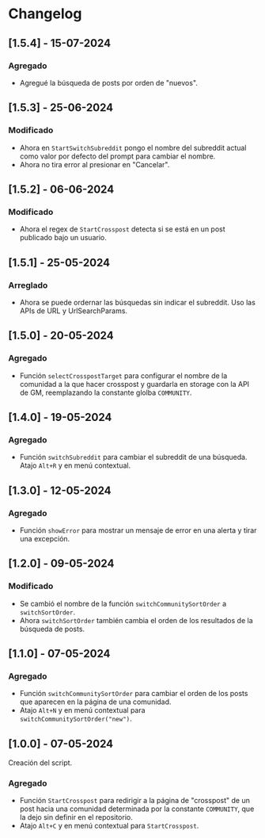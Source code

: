 # Changelog

## [1.5.4] - 15-07-2024

### Agregado

- Agregué la búsqueda de posts por orden de "nuevos".

## [1.5.3] - 25-06-2024

### Modificado

- Ahora en `StartSwitchSubreddit` pongo el nombre del subreddit actual como valor por defecto del prompt para cambiar el nombre.
- Ahora no tira error al presionar en "Cancelar".

## [1.5.2] - 06-06-2024

### Modificado

- Ahora el regex de `StartCrosspost` detecta si se está en un post publicado bajo un usuario.

## [1.5.1] - 25-05-2024

### Arreglado

- Ahora se puede ordernar las búsquedas sin indicar el subreddit. Uso las APIs de URL y
  UrlSearchParams.

## [1.5.0] - 20-05-2024

### Agregado

- Función `selectCrosspostTarget` para configurar el nombre de la comunidad a la que hacer
  crosspost y guardarla en storage con la API de GM, reemplazando la constante glolba `COMMUNITY`.

## [1.4.0] - 19-05-2024

### Agregado

- Función `switchSubreddit` para cambiar el subreddit de una búsqueda. Atajo `Alt+R` y en menú contextual.

## [1.3.0] - 12-05-2024

### Agregado

- Función `showError` para mostrar un mensaje de error en una alerta y tirar una excepción.


## [1.2.0] - 09-05-2024

### Modificado

- Se cambió el nombre de la función `switchCommunitySortOrder` a `switchSortOrder`.
- Ahora `switchSortOrder` también cambia el orden de los resultados de la búsqueda de posts.

## [1.1.0] - 07-05-2024

### Agregado

- Función `switchCommunitySortOrder` para cambiar el orden de los posts que aparecen en la página de una comunidad.
- Atajo `Alt+N` y en menú contextual para `switchCommunitySortOrder("new")`.

## [1.0.0] - 07-05-2024

Creación del script.

### Agregado

- Función `StartCrosspost` para redirigir a la página de "crosspost" de un post hacia una comunidad determinada por la constante `COMMUNITY`, que la dejo sin definir en el repositorio.
- Atajo `Alt+C` y en menú contextual para `StartCrosspost`.
